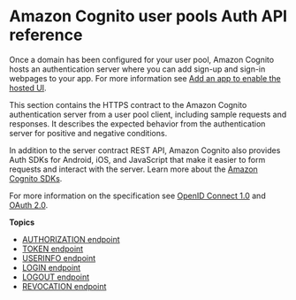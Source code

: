 # Amazon Cognito user pools Auth API reference<a name="cognito-userpools-server-contract-reference"></a>

Once a domain has been configured for your user pool, Amazon Cognito hosts an authentication server where you can add sign\-up and sign\-in webpages to your app\. For more information see [Add an app to enable the hosted UI](https://docs.aws.amazon.com/cognito/latest/developerguide/cognito-user-pools-configuring-app-integration.html)\.

This section contains the HTTPS contract to the Amazon Cognito authentication server from a user pool client, including sample requests and responses\. It describes the expected behavior from the authentication server for positive and negative conditions\.

In addition to the server contract REST API, Amazon Cognito also provides Auth SDKs for Android, iOS, and JavaScript that make it easier to form requests and interact with the server\. Learn more about the [Amazon Cognito SDKs](https://docs.aws.amazon.com/cognito/latest/developerguide/user-pool-sdk-links.html)\.

For more information on the specification see [OpenID Connect 1\.0](http://openid.net/specs/openid-connect-core-1_0.html) and [OAuth 2\.0](https://tools.ietf.org/html/rfc6749)\.

**Topics**
+ [AUTHORIZATION endpoint](authorization-endpoint.md)
+ [TOKEN endpoint](token-endpoint.md)
+ [USERINFO endpoint](userinfo-endpoint.md)
+ [LOGIN endpoint](login-endpoint.md)
+ [LOGOUT endpoint](logout-endpoint.md)
+ [REVOCATION endpoint](revocation-endpoint.md)